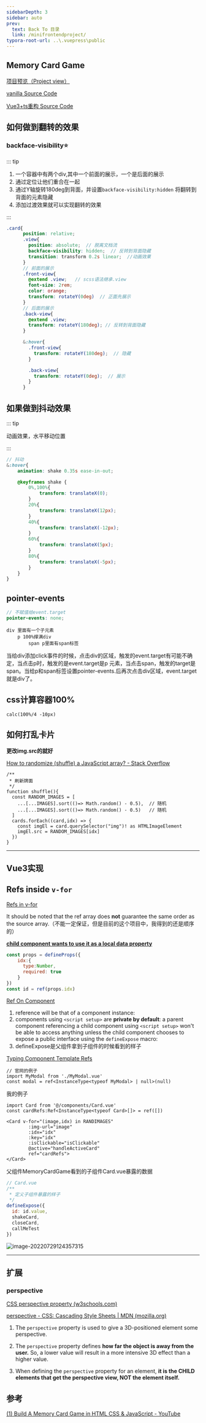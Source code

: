 ```yaml
---
sidebarDepth: 3
sidebar: auto
prev:
  text: Back To 目录
  link: /minifrontendproject/
typora-root-url: ..\.vuepress\public
---
```




## Memory Card Game

[项目预览（Project view）](https://q10viking.github.io/Mini-FrontEnd-project/38%20Memory%20Card%20Game/vite-project/dist/)

[vanilla Source Code](https://github.com/Q10Viking/Mini-FrontEnd-project/tree/main/38%20Memory%20Card%20Game/vanilla)

[Vue3+ts重构 Source Code](https://github.com/Q10Viking/Mini-FrontEnd-project/tree/main/38%20Memory%20Card%20Game/vite-project)

<common-progresson-snippet src="https://q10viking.github.io/Mini-FrontEnd-project/38%20Memory%20Card%20Game/vite-project/dist/"/>





## 如何做到翻转的效果



### backface-visibility⭐

::: tip

1. 一个容器中有两个div,其中一个前面的展示，一个是后面的展示
2. 通过定位让他们重合在一起
3. 通过Y轴旋转180deg到背面，并设置`backface-visibility:hidden` 将翻转到背面的元素隐藏
4. 添加过渡效果就可以实现翻转的效果

:::

```scss
.card{
      position: relative;
      .view{
        position: absolute;  // 脱离文档流
        backface-visibility: hidden;  // 反转到背面隐藏
        transition: transform 0.2s linear;  //动画效果
      }
	  // 前面的展示
      .front-view{
        @extend .view;   // scss语法继承.view
        font-size: 2rem;
        color: orange;
        transform: rotateY(0deg)  // 正面先展示
      }
      // 后面的展示
      .back-view{
        @extend .view;
        transform: rotateY(180deg); // 反转到背面隐藏
      }

      &:hover{
        .front-view{
          transform: rotateY(180deg);  // 隐藏
        }

        .back-view{
          transform: rotateY(0deg);  // 展示
        }
      }
```



## 如果做到抖动效果

::: tip

动画效果，水平移动位置

:::

```scss
// 抖动
&:hover{
    animation: shake 0.35s ease-in-out;

    @keyframes shake {
        0%,100%{
            transform: translateX(0);
        }
        20%{
            transform: translateX(12px);
        }
        40%{
            transform: translateX(-12px);
        }
        60%{
            transform: translateX(5px);
        }
        80%{
            transform: translateX(-5px);
        }
    }
}
```



## pointer-events

```scss
// 不赋值给event.target
pointer-events: none;
```

```
div 里面有一个子元素
	p 100%撑满div
		span p里面有span标签
```

当给div添加click事件的时候，点击div的区域，触发的event.target有可能不确定，当点击p时，触发的是event.target是p 元素，当点击span，触发的target是span。当给p和span标签设置pointer-events.后再次点击div区域，event.target就是div了。

## css计算容器100%

```
calc(100%/4 -10px)
```



## 如何打乱卡片

**更改img.src的就好**

[How to randomize (shuffle) a JavaScript array? - Stack Overflow](https://stackoverflow.com/questions/2450954/how-to-randomize-shuffle-a-javascript-array)

```tsx
/**
 * 刷新牌面
 */
function shuffle(){
  const RANDOM_IMAGES = [
    ...[...IMAGES].sort(()=> Math.random() - 0.5),  // 随机
    ...[...IMAGES].sort(()=> Math.random() - 0.5)   // 随机
  ]
  cards.forEach((card,idx) => {
    const imgEl = card.querySelector("img")! as HTMLImageElement
    imgEl.src = RANDOM_IMAGES[idx]
  })
}
```

----------



## Vue3实现

## Refs inside `v-for`

[Refs in v-for](https://vuejs.org/guide/essentials/template-refs.html#refs-inside-v-for)

It should be noted that the ref array does **not** guarantee the same order as the source array.（不能一定保证，但是目前的这个项目中，我得到的还是顺序的）

[**child component wants to use it as a local data property**](https://vuejs.org/guide/components/props.html#one-way-data-flow)

```js
const props = defineProps({
    idx:{
      type:Number,
      required: true
    }
})
const id = ref(props.idx)
```

[Ref On Component](https://vuejs.org/guide/essentials/template-refs.html#ref-on-component)

1. reference will be that of a component instance:
2. components using `<script setup>` are **private by default**: a parent component referencing a child component using `<script setup>` won't be able to access anything unless the child component chooses to expose a public interface using the `defineExpose` macro:
3. defineExpose是父组件拿到子组件的时候看到的样子

[Typing Component Template Refs](https://vuejs.org/guide/typescript/composition-api.html#typing-component-template-refs)

```tsx
// 官网的例子
import MyModal from './MyModal.vue'
const modal = ref<InstanceType<typeof MyModal> | null>(null)
```

我的例子

```vue
import Card from '@/components/Card.vue'
const cardRefs:Ref<InstanceType<typeof Card>[]> = ref([])

<Card v-for="(image,idx) in RANDIMAGES"
        :img-url="image"
        :idx="idx"
        :key="idx"
        :isClickable="isClickable"
        @active="handleActiveCard"
        ref="cardRefs">
</Card>
```

父组件MemoryCardGame看到的子组件Card.vue暴露的数据

```js
// Card.vue
/**
 * 定义子组件暴露的样子
 */
defineExpose({
  id: id.value,
  shakeCard,
  closeCard,
  callMeTest
})
```

![image-20220729124357315](/images/minifrontendproject/image-20220729124357315.png)

----------





## 扩展

### perspective

[CSS perspective property (w3schools.com)](https://www.w3schools.com/cssref/css3_pr_perspective.asp)

[perspective - CSS: Cascading Style Sheets | MDN (mozilla.org)](https://developer.mozilla.org/en-US/docs/Web/CSS/perspective)

1. The `perspective` property is used to give a 3D-positioned element some perspective.

2. The `perspective` property defines **how far the object is away from the user.** So, a lower value will result in a more intensive 3D effect than a higher value.

3. When defining the `perspective` property for an element, **it is the CHILD elements that get the perspective view, NOT the element itself.**

## 参考

[(1) Build A Memory Card Game in HTML CSS & JavaScript - YouTube](https://www.youtube.com/watch?v=DABkhfsBAWw)